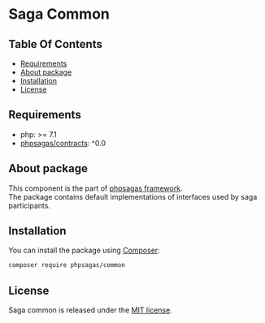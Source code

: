 # Saga Common

## Table Of Contents
- [Requirements](#requirements)
- [About package](#about-package)
- [Installation](#installation)
- [License](#license)

## Requirements  
- php: >= 7.1
- [phpsagas/contracts](https://github.com/phpsagas/contracts): ^0.0

## About package
This component is the part of [phpsagas framework](https://github.com/phpsagas).  
The package contains default implementations of interfaces used by saga participants.

## Installation
You can install the package using [Composer](https://getcomposer.org/):
```bash
composer require phpsagas/common
```

## License
Saga common is released under the [MIT license](LICENSE). 
